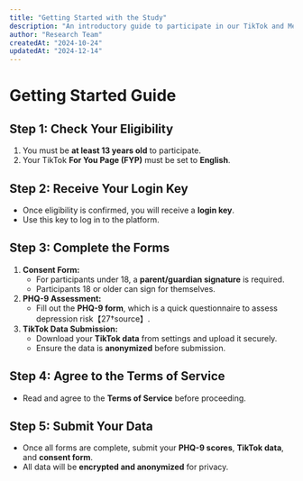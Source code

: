 ```yaml
---
title: "Getting Started with the Study"
description: "An introductory guide to participate in our TikTok and Mental Health study."
author: "Research Team"
createdAt: "2024-10-24"
updatedAt: "2024-12-14"
---
```


# Getting Started Guide

## Step 1: Check Your Eligibility

1. You must be **at least 13 years old** to participate.
2. Your TikTok **For You Page (FYP)** must be set to **English**.

## Step 2: Receive Your Login Key

- Once eligibility is confirmed, you will receive a **login key**.
- Use this key to log in to the platform.

## Step 3: Complete the Forms

1. **Consent Form:**
    - For participants under 18, a **parent/guardian signature** is required.
    - Participants 18 or older can sign for themselves.
2. **PHQ-9 Assessment:**
    - Fill out the **PHQ-9 form**, which is a quick questionnaire to assess depression risk【27†source】.
3. **TikTok Data Submission:**
    - Download your **TikTok data** from settings and upload it securely.
    - Ensure the data is **anonymized** before submission.

## Step 4: Agree to the Terms of Service

- Read and agree to the **Terms of Service** before proceeding.

## Step 5: Submit Your Data

- Once all forms are complete, submit your **PHQ-9 scores**, **TikTok data**, and **consent form**.
- All data will be **encrypted and anonymized** for privacy.
